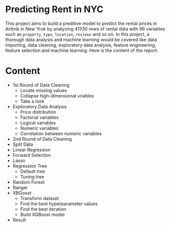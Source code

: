 # Predicting Rent in NYC
This project aims to build a preditive model to predict the rental prices in Airbnb in New Yrok by analyzing 41330 rows of rental data with 96 variables such as `property_type`, `location`, `reviews` and so on. In this project, a thorough data analysis and machine learning would be covered like data importing, data cleaning, exploratory data analysis, feature engineering, feature selection and machine learning. Here is the content of the report:

# Content
* 1st Round of Data Cleaning
  * Locate missing values
  * Collapse high-dimensional vriables
  * Take a look
* Exploratory Data Analysis
  * Price distribution
  * Factorial variables
  * Logical variables
  * Numeric variables
  * Correlation between numeric variables
* 2nd Round of Data Cleaning
* Split Data
* Linear Regression
* Forward Selection
* Lasso
* Regression Tree
  * Default tree
  * Tuning tree
* Random Forest
* Ranger
* XBGoost
  * Transform dataset
  * Find the best hyperparameter values
  * Find the best iteration
  * Build XGBoost model
* Result

